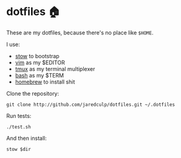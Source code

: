# dotfiles 🏠

These are my dotfiles, because there's no place like `$HOME`.

I use:
* [stow](https://gnu.org/software/stow) to bootstrap
* [vim](https://vim.org) as my $EDITOR
* [tmux](https://tmux.github.io) as my terminal multiplexer
* [bash](https://gnu.org/software/bash) as my $TERM
* [homebrew](https://brew.sh) to install shit

Clone the repository:
```
git clone http://github.com/jaredculp/dotfiles.git ~/.dotfiles
```

Run tests:
```
./test.sh
```

And then install:
```
stow $dir
```
